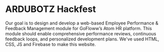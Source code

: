 <h1>ARDUBOTZ Hackfest</h1>

Our goal is to design and develop a web-based Employee Performance & Feedback Management module for GoFloww’s Atom HR platform. This module should enable comprehensive performance reviews, continuous feedback loops, and personalized development plans. We've used HTML, CSS, JS and Firebase to make this website.
